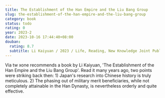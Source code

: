 ```yaml
---
title: The Establishment of the Han Empire and the Liu Bang Group
slug: the-establishment-of-the-han-empire-and-the-liu-bang-group
category: book
status: todo
rating: 0
year: 2023-2
date: 2023-10-16 17:44:40+08:00
douban:
  rating: 8.7
  subtitle: Li Kaiyuan / 2023 / Life, Reading, New Knowledge Joint Publishing
---
```


Via tw xone recommends a book by Li Kaiyuan, 'The Establishment of the Han Empire and the Liu Bang Group'. Read it many years ago, two points were striking back then: 1) Japan's research into Chinese history is truly meticulous. 2) The phasing out of military merit beneficiaries, while not completely attainable in the Han Dynasty, is nevertheless orderly and quite effective.
